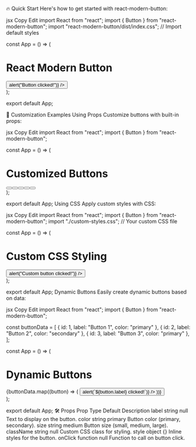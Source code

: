🔥 Quick Start
Here's how to get started with react-modern-button:

jsx
Copy
Edit
import React from "react";
import { Button } from "react-modern-button";
import "react-modern-button/dist/index.css"; // Import default styles

const App = () => (
  <div>
    <h1>React Modern Button</h1>
    <Button
      label="Click Me"
      color="primary"
      onClick={() => alert("Button clicked!")}
    />
  </div>
);

export default App;


🎨 Customization Examples
Using Props
Customize buttons with built-in props:

jsx
Copy
Edit
import React from "react";
import { Button } from "react-modern-button";

const App = () => (
  <div>
    <h1>Customized Buttons</h1>
    <Button label="Primary Button" color="primary" />
    <Button label="Secondary Button" color="secondary" />
    <Button label="Small Button" size="small" />
    <Button label="Large Button" size="large" />
    <Button
      label="Custom Styled Button"
      style={{
        backgroundColor: "green",
        color: "white",
        borderRadius: "8px",
      }}
    />
  </div>
);

export default App;
Using CSS
Apply custom styles with CSS:

jsx
Copy
Edit
import React from "react";
import { Button } from "react-modern-button";
import "./custom-styles.css"; // Your custom CSS file

const App = () => (
  <div>
    <h1>Custom CSS Styling</h1>
    <Button
      label="Custom Button"
      className="my-custom-class"
      onClick={() => alert("Custom button clicked!")}
    />
  </div>
);

export default App;
Dynamic Buttons
Easily create dynamic buttons based on data:

jsx
Copy
Edit
import React from "react";
import { Button } from "react-modern-button";

const buttonData = [
  { id: 1, label: "Button 1", color: "primary" },
  { id: 2, label: "Button 2", color: "secondary" },
  { id: 3, label: "Button 3", color: "primary" },
];

const App = () => (
  <div>
    <h1>Dynamic Buttons</h1>
    {buttonData.map((button) => (
      <Button
        key={button.id}
        label={button.label}
        color={button.color}
        onClick={() => alert(`${button.label} clicked!`)}
      />
    ))}
  </div>
);

export default App;
🛠 Props
Prop	Type	Default	Description
label	string	null	Text to display on the button.
color	string	primary	Button color (primary, secondary).
size	string	medium	Button size (small, medium, large).
className	string	null	Custom CSS class for styling.
style	object	{}	Inline styles for the button.
onClick	function	null	Function to call on button click.